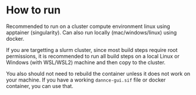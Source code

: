 # How to run
Recommended to run on a cluster compute environment linux using apptainer (singularity). Can also run locally (mac/windows/linux) using docker.

If you are targetting a slurm cluster, since most build steps require root permissions, it is recommended to run all build steps on a local Linux or Windows (with WSL/WSL2) machine and then copy to the cluster.

You also should not need to rebuild the container unless it does not work on your machine. If you have a working `dannce-gui.sif` file or docker container, you can use that.

